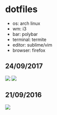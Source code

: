 # dotfiles
* os: arch linux
* wm: i3
* bar: polybar
* terminal: termite
* editor: sublime/vim
* browser: firefox

## 24/09/2017

![](https://i.imgur.com/rQuKG9B.jpg)
![](https://i.imgur.com/PYUCi0y.png)

## 21/09/2016
![](https://i.imgur.com/NnDfj1Q.png)
